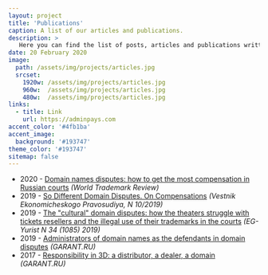 ```yaml
---
layout: project
title: 'Publications'
caption: A list of our articles and publications.
description: >
   Here you can find the list of posts, articles and publications written by our legal counsels. 
date: 20 February 2020
image: 
  path: /assets/img/projects/articles.jpg
  srcset: 
    1920w: /assets/img/projects/articles.jpg
    960w:  /assets/img/projects/articles.jpg
    480w:  /assets/img/projects/articles.jpg
links:
  - title: Link
    url: https://adminpays.com
accent_color: '#4fb1ba'
accent_image:
  background: '#193747'
theme_color: '#193747'
sitemap: false
---
```


* 2020 - [Domain names disputes: how to get the most compensation in Russian courts](http://dorotenko.pro/domain-disputes-in-russia-wtr/) *(World Trademark Review)*
* 2019 - [So Different Domain Disputes. On Compensations](http://dorotenko.pro/ru/publication-domain-disputes-on-compensation/) *(Vestnik Ekonomicheskogo Pravosudiya, N 10/2019)*
* 2019 - [The "cultural" domain disputes: how the theaters struggle with tickets resellers and the illegal use of their trademarks in the courts](http://dorotenko.pro/ru/domain-disputes-theatres/) *(EG-Yurist N 34 (1085) 2019)*
* 2019 - [Administrators of domain names as the defendants in domain disputes](http://dorotenko.pro/ru/domain-admin-liability/) *(GARANT.RU)*
* 2017 - [Responsibility in 3D: a distributor, a dealer, a domain](http://dorotenko.pro/ru/dealers-and-domains/) *(GARANT.RU)*
